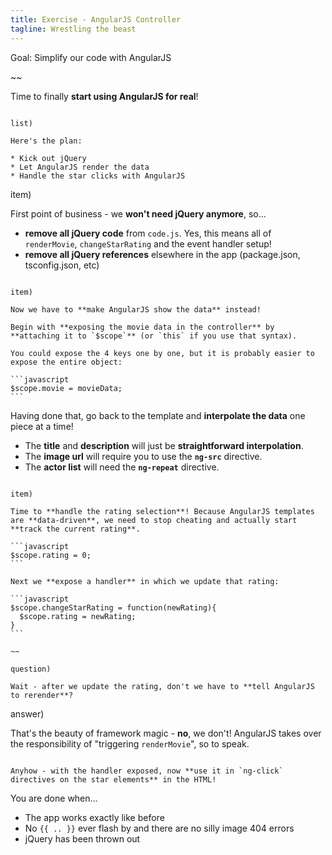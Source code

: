 ```yaml
---
title: Exercise - AngularJS Controller
tagline: Wrestling the beast
---
```



<div class="goal"></div>

Goal: Simplify our code with AngularJS


~~

Time to finally **start using AngularJS for real**!

~~~

list)

Here's the plan:

* Kick out jQuery
* Let AngularJS render the data
* Handle the star clicks with AngularJS

~~~

item)

First point of business - we **won't need jQuery anymore**, so...

* **remove all jQuery code** from `code.js`. Yes, this means all of `renderMovie`, `changeStarRating` and the event handler setup!
* **remove all jQuery references** elsewhere in the app (package.json, tsconfig.json, etc)

~~~

item)

Now we have to **make AngularJS show the data** instead!

Begin with **exposing the movie data in the controller** by **attaching it to `$scope`** (or `this` if you use that syntax).

You could expose the 4 keys one by one, but it is probably easier to expose the entire object:

```javascript
$scope.movie = movieData;
```

~~~

Having done that, go back to the template and **interpolate the data** one piece at a time!

* The **title** and **description** will just be **straightforward interpolation**.
* The **image url** will require you to use the **`ng-src`** directive.
* The **actor list** will need the **`ng-repeat`** directive.

~~~

item)

Time to **handle the rating selection**! Because AngularJS templates are **data-driven**, we need to stop cheating and actually start **track the current rating**.

```javascript
$scope.rating = 0;
```

Next we **expose a handler** in which we update that rating:

```javascript
$scope.changeStarRating = function(newRating){
  $scope.rating = newRating;
}
```

~~

question)

Wait - after we update the rating, don't we have to **tell AngularJS to rerender**?

~~~

answer)

That's the beauty of framework magic - **no**, we don't! AngularJS takes over the responsibility of "triggering `renderMovie`", so to speak.

~~~

Anyhow - with the handler exposed, now **use it in `ng-click` directives on the star elements** in the HTML!

~~~

<div class="checklist"></div>

You are done when...

* The app works exactly like before
* No `{{ .. }}` ever flash by and there are no silly image 404 errors
* jQuery has been thrown out
